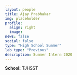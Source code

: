 ```yaml
---
layout: people
title: Ajay Prabhakar
img: placeholder
profile:
  align: right
  image:
news: false
social: false
type: "High School Summer"
lab_type: "Previous"
description: Summer Intern 2020
---
```


**School:** TJHSST
